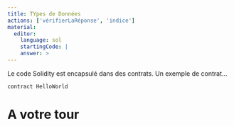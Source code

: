```yaml
---
title: TYpes de Données
actions: ['vérifierLaRéponse', 'indice']
material:
  editor:
    language: sol
    startingCode: |
    answer: >
---
```


Le code Solidity est encapsulé dans des contrats. Un exemple de contrat...

```
contract HelloWorld

```

# A votre tour

